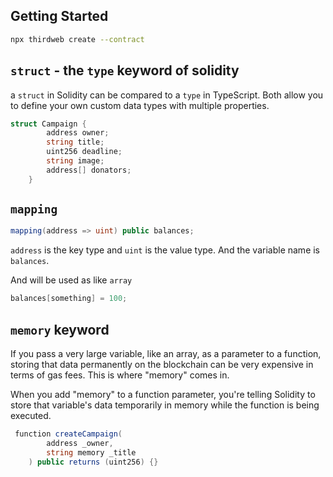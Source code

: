 ## Getting Started

```bash
npx thirdweb create --contract
```

## `struct` - the `type` keyword of solidity

a `struct` in Solidity can be compared to a `type` in TypeScript.
Both allow you to define your own custom data types with multiple properties.

```csharp
struct Campaign {
        address owner;
        string title;
        uint256 deadline;
        string image;
        address[] donators;
    }
```

## `mapping`

```csharp
mapping(address => uint) public balances;
```

`address` is the key type and `uint` is the value type. And the variable name is `balances`.

And will be used as like `array`

```csharp
balances[something] = 100;
```

## `memory` keyword

If you pass a very large variable, like an array, as a parameter to a function, storing that data permanently on the blockchain can be very expensive in terms of gas fees. This is where "memory" comes in.

When you add "memory" to a function parameter, you're telling Solidity to store that variable's data temporarily in memory while the function is being executed.

```csharp
 function createCampaign(
        address _owner,
        string memory _title
    ) public returns (uint256) {}
```
